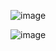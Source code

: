 ![image](https://github.com/user-attachments/assets/a72a9e91-a2e8-4e64-86fc-59ae924c0506)

![image](https://github.com/user-attachments/assets/bebc61d3-06fb-45b9-855d-f1aa92ce5dc1)

